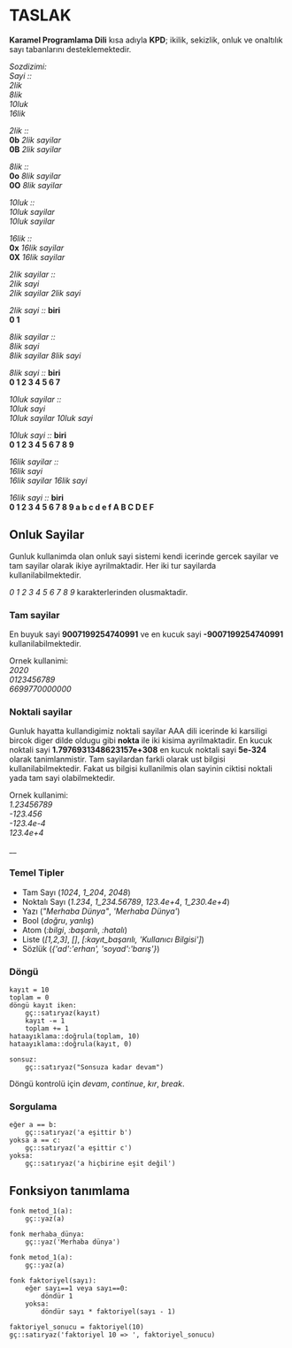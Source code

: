 # TASLAK

**Karamel Programlama Dili** kısa adıyla **KPD**; ikilik, sekizlik, onluk ve onaltılık sayı tabanlarını desteklemektedir.

_Sozdizimi:_  
_Sayi ::_  
_2lik_  
_8lik_  
_10luk_  
_16lik_

_2lik ::_  
**0b** _2lik sayilar_  
**0B** _2lik sayilar_

_8lik ::_  
**0o** _8lik sayilar_  
**0O** _8lik sayilar_

_10luk ::_  
_10luk sayilar_  
_10luk sayilar_

_16lik ::_  
**0x** _16lik sayilar_  
**0X** _16lik sayilar_

_2lik sayilar ::_  
_2lik sayi_  
_2lik sayilar 2lik sayi_

_2lik sayi ::_ **biri**  
**0 1**

_8lik sayilar ::_  
_8lik sayi_  
_8lik sayilar 8lik sayi_

_8lik sayi ::_ **biri**  
**0 1 2 3 4 5 6 7**

_10luk sayilar ::_  
_10luk sayi_  
_10luk sayilar 10luk sayi_

_10luk sayi ::_ **biri**  
**0 1 2 3 4 5 6 7 8 9**

_16lik sayilar ::_  
_16lik sayi_  
_16lik sayilar 16lik sayi_

_16lik sayi ::_ **biri**  
**0 1 2 3 4 5 6 7 8 9 a b c d e f A B C D E F**

## Onluk Sayilar

Gunluk kullanimda olan onluk sayi sistemi kendi icerinde gercek sayilar ve tam sayilar olarak ikiye ayrilmaktadir. Her iki tur sayilarda kullanilabilmektedir.

_0 1 2 3 4 5 6 7 8 9_ karakterlerinden olusmaktadir.

### Tam sayilar

En buyuk sayi **9007199254740991** ve en kucuk sayi **-9007199254740991** kullanilabilmektedir.

Ornek kullanimi:  
_2020_  
_0123456789_  
_6699770000000_

### Noktali sayilar

Gunluk hayatta kullandigimiz noktali sayilar AAA dili icerinde ki karsiligi bircok diger dilde oldugu gibi **nokta** ile iki kisima ayrilmaktadir. En kucuk noktali sayi **1.7976931348623157e+308** en kucuk noktali sayi **5e-324** olarak tanimlanmistir. Tam sayilardan farkli olarak ust bilgisi kullanilabilmektedir. Fakat us bilgisi kullanilmis olan sayinin ciktisi noktali yada tam sayi olabilmektedir.

Ornek kullanimi:  
_1.23456789_  
_-123.456_  
_-123.4e-4_  
_123.4e+4_

\_\_

### Temel Tipler

* Tam Sayı \(_1024_, _1\_204_, _2048_\)
* Noktalı Sayı \(_1.234_, _1\_234.56789_, _123.4e+4_, _1\_230.4e+4_\)
* Yazı \(_"Merhaba Dünya"_, _'Merhaba Dünya'_\)
* Bool \(_doğru_, _yanlış_\)
* Atom \(_:bilgi_, _:başarılı_, _:hatalı_\)
* Liste \(_\[1,2,3\]_, _\[\]_, _\[:kayıt\_başarılı, 'Kullanıcı Bilgisi'\]_\)
* Sözlük \(_{'ad':'erhan', 'soyad':'barış'}_\)

### Döngü

```text
kayıt = 10
toplam = 0
döngü kayıt iken:
    gç::satıryaz(kayıt)
    kayıt -= 1
    toplam += 1
hataayıklama::doğrula(toplam, 10)
hataayıklama::doğrula(kayıt, 0)
```

```text
sonsuz:
    gç::satıryaz("Sonsuza kadar devam")
```

Döngü kontrolü için _devam_, _continue_, _kır_, _break_.

### Sorgulama

```text
eğer a == b:  
    gç::satıryaz('a eşittir b')
yoksa a == c:  
    gç::satıryaz('a eşittir c')
yoksa:  
    gç::satıryaz('a hiçbirine eşit değil')
```

## Fonksiyon tanımlama

```text
fonk metod_1(a):
    gç::yaz(a)

fonk merhaba_dünya:
    gç::yaz('Merhaba dünya')

fonk metod_1(a):
    gç::yaz(a)

fonk faktoriyel(sayı):    
    eğer sayı==1 veya sayı==0:
        döndür 1
    yoksa:
        döndür sayı * faktoriyel(sayı - 1)

faktoriyel_sonucu = faktoriyel(10)
gç::satıryaz('faktoriyel 10 => ', faktoriyel_sonucu)
```


